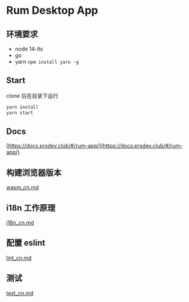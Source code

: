 # Rum Desktop App

## 环境要求
- node 14-lts
- go
- yarn `npm install yarn -g`

## Start
clone 后在目录下运行
```sh
yarn install
yarn start
```

## Docs
[https://docs.prsdev.club/#/rum-app/](https://docs.prsdev.club/#/rum-app/)

## 构建浏览器版本
[wasm_cn.md](docs/wasm_cn.md)

## i18n 工作原理
[i18n_cn.md](docs/i18n_cn.md)

## 配置 eslint
[lint_cn.md](docs/lint_cn.md)

## 测试
[test_cn.md](docs/test_cn.md)
